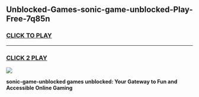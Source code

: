 
## Unblocked-Games-sonic-game-unblocked-Play-Free-7q85n
<h3>
<a href="https://premium76.site?title=sonic-game-unblocked&ref=09A">CLICK TO PLAY</a></h3>
<hr>

<h3>
<a href="https://premium76.site?title=sonic-game-unblocked&ref=09A">CLICK 2 PLAY</a>
  
</h3>

<a href="https://premium76.site?title=sonic-game-unblocked&ref=09A"><img src="https://clearcache.store/games.png"></a>


**sonic-game-unblocked games unblocked: Your Gateway to Fun and Accessible Online Gaming**
